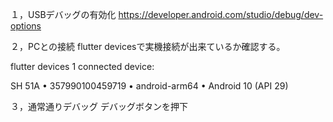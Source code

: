 １，USBデバッグの有効化
https://developer.android.com/studio/debug/dev-options

２，PCとの接続
flutter devicesで実機接続が出来ているか確認する。

flutter devices
1 connected device:

SH 51A • 357990100459719 • android-arm64 • Android 10 (API 29)

３，通常通りデバッグ
デバッグボタンを押下